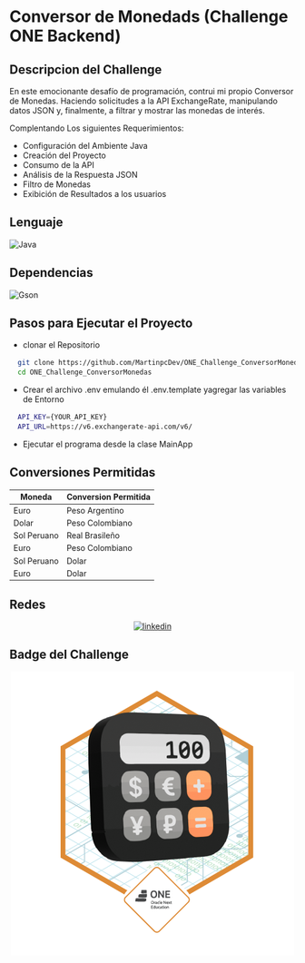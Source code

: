 # Conversor de Monedads (Challenge ONE Backend)

## Descripcion del Challenge

En este emocionante desafío de programación, contrui mi propio Conversor de Monedas. Haciendo
solicitudes a la API ExchangeRate, manipulando datos JSON y, finalmente, a filtrar y mostrar las
monedas de interés.

Complentando Los siguientes Requerimientos:

- Configuración del Ambiente Java
- Creación del Proyecto
- Consumo de la API
- Análisis de la Respuesta JSON
- Filtro de Monedas
- Exibición de Resultados a los usuarios

## Lenguaje

![Java](https://img.shields.io/badge/Java-FF8000?style=for-the-badge&logo=openjdk&logoColor=white&color=FF8000)

## Dependencias

![Gson](https://img.shields.io/maven-metadata/v.svg?label=Gson&metadataUrl=https%3A%2F%2Frepo1.maven.org%2Fmaven2%2Fcom%2Fgoogle%2Fcode%2Fgson%2Fgson%2Fmaven-metadata.xml)

## Pasos para Ejecutar el Proyecto

- clonar el Repositorio

```bash
  git clone https://github.com/MartinpcDev/ONE_Challenge_ConversorMonedas.git
  cd ONE_Challenge_ConversorMonedas
```

- Crear el archivo .env emulando él .env.template yagregar las variables de Entorno

```bash
  API_KEY={YOUR_API_KEY}
  API_URL=https://v6.exchangerate-api.com/v6/
```

- Ejecutar el programa desde la clase MainApp

## Conversiones Permitidas

| Moneda      | Conversion Permitida |
|-------------|----------------------|
| Euro        | Peso Argentino       |
| Dolar       | Peso Colombiano      |
| Sol Peruano | Real Brasileño       |
| Euro        | Peso Colombiano      |
| Sol Peruano | Dolar                |
| Euro        | Dolar                |

## Redes

<div align="center">
    <a href="https://www.linkedin.com/in/martinchris-palomino/" target="_blank">
        <img src="https://img.shields.io/badge/linkedin-0A66C2?style=for-the-badge&logo=linkedin&logoColor=white" alt="linkedin">
    </a>
</div>

## Badge del Challenge

<div align="center">
    <img src="src/main/resources/Badge-Conversor.png" alt="badge">
</div>